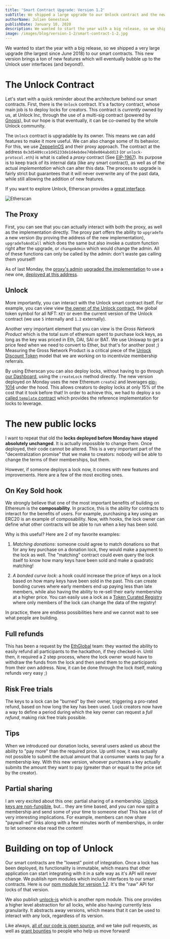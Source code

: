 ```yaml
---
title: 'Smart Contract Upgrade: Version 1.2'
subTitle: We shipped a large upgrade to our Unlock contract and the new locks have new features!
authorName: Julien Genestoux
publishDate: January 10, 2020
description: We wanted to start the year with a big release, so we shipped a very large upgrade (the largest since June 2018) to our smart contracts. This new version brings a ton of new features which will eventually bubble up to the Unlock user interfaces (and beyond!).
image: /images/blog/version-1-2/smart-contract-1-2.jpg
---
```


We wanted to start the year with a big release, so we shipped a very large upgrade (the largest since June 2018) to our smart contracts. This new version brings a ton of new features which will eventually bubble up to the Unlock user interfaces (and beyond!).

# The Unlock Contract

Let's start with a quick reminder about the architecture behind our smart contracts. First, there is the `Unlock` contract. It's a factory contract, whose main job is to deploy locks for creators. This contract is _currently_ owned by us, at Unlock Inc, through the use of a multi-sig contract (powered by [Gnosis](https://gnosis.io/)), but our hope is that eventually, it can be co-owned by the whole Unlock community.

The `Unlock` contract is upgradable by its owner. This means we can add features to make it more useful. We can also change some of its behavior. For this, we use [ZeppelinOS](https://openzeppelin.com/sdk/) and their proxy approach. The contract at the address `0x3d5409cce1d45233de1d4ebdee74b8e004abdd13` (or `unlock-protocol.eth`) is what is called a _proxy_ contract (See [EIP-1967](https://eips.ethereum.org/EIPS/eip-1967)). Its purpose is to keep track of its internal data (like any smart contract), as well as of the actual _implementation_ which can alter this data. The process to upgrade is fairly strict but guarantees that it will never overwrite any of the past data, while still allowing the addition of new features.

If you want to explore Unlock, Etherscan provides a [great interface](https://etherscan.io/address/0x3d5409cce1d45233de1d4ebdee74b8e004abdd13#code).

![Etherscan](/images/blog/version-1-2/etherscan.png)

## The Proxy

First, you can see that you can actually interact with both the proxy, as well as the implementation directly. The proxy part offers the ability to `upgradeTo` a new version (by proving the address of the new implementation), `upgradeToAndCall` which does the same but also invoke a custom function right after the upgrade, or `changeAdmin` which would change the admin. All of these functions can only be called by the admin: don't waste gas calling them yourself!

As of last Monday, the [proxy's admin](https://etherscan.io/address/0x79918A4389A437906538E0bbf39918BfA4F7690e) [upgraded the implementation](https://etherscan.io/tx/0x358335670ef14c1deb72b3711eb0dd629ebb3801f1aa2b64a4feb04df00dc139) to use a new one, [deployed at this address](https://etherscan.io/address/0xe36793f0b4db71ff0a5216412f80ba89b2927445).

## Unlock

More importantly, you can interact with the Unlock smart contract itself. For example, you can view view [the owner of the Unlock contract](https://etherscan.io/address/0xa39b44c4affbb56b76a1bf1d19eb93a5dfc2eba9), the global token symbol for all NFT: `KEY` or even the current version of the Unlock contract (we use `5` internally and `1.2` externally).

Another very important element that you can view is the _Gross Network Product_ which is the total sum of ethereum spent to purchase lock keys, as long as the key was priced in Eth, DAI, SAI or BAT. We use Uniswap to get a price feed when we need to convert to Ether, but that's for another post ;) Measuring the Gross Network Product is a critical piece of the [Unlock Discount Token](https://github.com/unlock-protocol/unlock/wiki/The-Unlock-Discount-Tokens) model that we are working on to incentivize membership referrals.

By using Etherscan you can also deploy locks, without having to go through [our Dashboard](https://app.unlock-protocol.com/dashboard/), using the `createLock` method directly. The new version deployed on Monday uses the new Ethereum `create2` and leverages [eip-1014](https://eips.ethereum.org/EIPS/eip-1014) under the hood. This allows creators to deploy locks at only 15% of the cost that it took before that! In order to achieve this, we had to deploy a so [called `template` contract](https://etherscan.io/address/0x2d5487420fbeb5ba74eadf51084d4f71e1733983) which provides the reference implementation for locks to leverage.

# The new public locks

I want to repeat that old the **locks deployed before Monday have stayed absolutely unchanged**. It is actually impossible to change them. Once deployed, their code cannot be altered. This is a very important part of the "decentralization promise" that we make to creators: nobody will be able to change the terms of their memberships, but them.

However, if someone deploys a lock now, it comes with new features and improvements. Here are a few of the most exciting ones.

## On Key Sold hook

We strongly believe that one of the most important benefits of building on Ethereum is the **composability**. In practice, this is the ability for contracts to interact for the benefits of users. For example, purchasing a key using an ERC20 is an example of composability. Now, with hooks, the lock owner can define what other contracts will be able to run when a key has been sold.

Why is this useful? Here are 2 of my favorite examples:

1. _Matching donations_: someone could agree to match donations so that for any key purchase on a donation lock, they would make a payment to the lock as well. The "matching" contract could even query the lock itself to know how many keys have been sold and make a quadratic matching!

2. _A bonded curve lock_: a hook could increase the price of keys on a lock based on how many keys have been sold in the past. This can create bonding curves where early members end up paying less than late members, while also having the ability to re-sell their early membership at a higher price. You can easily use a lock as a [Token Curated Registry](https://medium.com/@ilovebagels/token-curated-registries-1-0-61a232f8dac7) where only members of the lock can change the data of the registry!

In practice, there are endless possibilities here and we cannot wait to see what people are building.

## Full refunds

This has been a request by the [EthGlobal](https://unlock-protocol.com/blog/ethwaterloo-tickets/) team: they wanted the ability to easily refund all participants to the hackathon, if they checked-in. Until then, it required a 2 step process, where the lock owner would have to withdraw the funds from the lock and then send them to the participants from their own address. Now, it can be done through the lock itself, making refunds very easy ;)

## Risk Free trials

The keys to a lock can be "burned" by their owner, triggering a pro-rated refund, based on how long the key has been used. Lock creators now have a way to define a period during which the key owner can request a _full refund_, making risk free trials possible.

## Tips

When we introduced our donation locks, several users asked us about the ability to "pay more" than the required price. Up until now, it was actually not possible to submit the actual amount that a consumer wants to pay for a membership key. With this new version, whoever purchases a key actually submits the amount they want to pay (greater than or equal to the price set by the creator).

## Partial sharing

I am very excited about this one: partial sharing of a membership. [Unlock keys are non-fungible](/blog/non-fungible-tokens-betaworks/), but... they are time based, and you can now split a membership and send some of your time to someone else! This has a lot of very interesting implications. For example, members can now share "paywall-ed" links along with a few minutes worth of memberships, in order to let someone else read the content!

# Building on top of Unlock

Our smart contracts are the "lowest" point of integration. Once a lock has been deployed, its functionality is immutable, which means that other application can start integrating with it in a safe way as it's API will never change. We publish npm modules which include interfaces to our smart contracts. Here is our [npm module for version 1.2](https://www.npmjs.com/package/unlock-abi-1-2). It's the "raw" API for locks of that version.

We also publish [unlock-js](https://www.npmjs.com/package/@unlock-protocol/unlock-js) which is another npm module. This one provides a higher level abstraction for all locks, while also having currently less granularity. It abstracts away versions, which means that it can be used to interact with any lock, regardless of its version.

Like always, [all of our code is open source](https://github.com/unlock-protocol/unlock/), and we take pull requests, as well as [grant bounties](https://github.com/unlock-protocol/unlock/issues?q=is%3Aissue+is%3Aopen+label%3A%F0%9F%92%B0gitcoin) to people who help us move forward!
